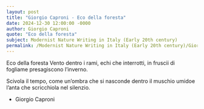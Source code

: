 ```yaml
---
layout: post
title: "Giorgio Caproni - Eco della foresta"
date: 2024-12-30 12:00:00 -0000
author: Giorgio Caproni
quote: "Eco della foresta"
subject: Modernist Nature Writing in Italy (Early 20th century)
permalink: /Modernist Nature Writing in Italy (Early 20th century)/Giorgio Caproni/Giorgio Caproni - Eco della foresta
---
```


Eco della foresta
Vento dentro i rami,
echi che interrotti,
in fruscii di fogliame
presagiscono l’inverno.

Scivola il tempo,
come un’ombra che si nasconde
dentro il muschio umidoe
l’anta che scricchiola nel silenzio.


- Giorgio Caproni
